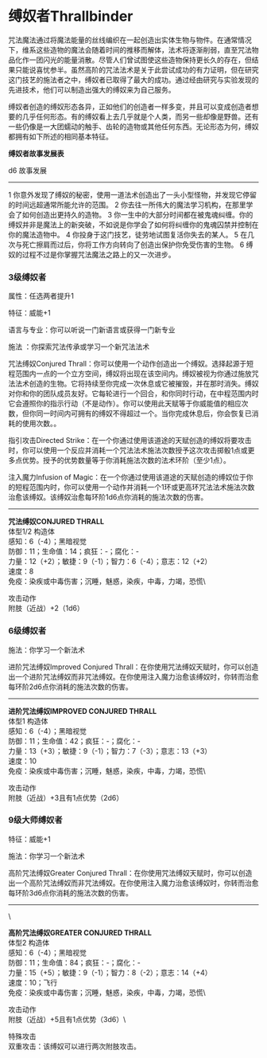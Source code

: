 # 缚奴者Thrallbinder

咒法魔法通过将魔法能量的丝线编织在一起创造出实体生物与物件。在通常情况下，维系这些造物的魔法会随着时间的推移而解体，法术将逐渐削弱，直至咒法物品化作一团闪光的能量消散。尽管人们曾试图使这些造物保持更长久的存在，但结果只能说喜忧参半。虽然高阶的咒法法术是关于此尝试成功的有力证明，但在研究这门技艺的施法者之中，缚奴者已取得了最大的成功。通过经由研究与实验发现的先进技术，他们可以制造出强大的缚奴来为自己服务。

缚奴者创造的缚奴形态各异，正如他们的创造者一样多变，并且可以变成创造者想要的几乎任何形态。有的缚奴看上去几乎就是个人类，而另一些却像是野兽。还有一些仍像是一大团蠕动的触手、齿轮的造物或其他任何东西。无论形态为何，缚奴都拥有如下所述的相同基本特征。

**缚奴者故事发展表**

  d6   故事发展
  ---- ----------------------------------------------------------------------------------------------------------------------------------
  1    你意外发现了缚奴的秘密，使用一道法术创造出了一头小型怪物，并发现它停留的时间远超通常所能允许的范围。
  2    你去往一所伟大的魔法学习机构，在那里学会了如何创造出更持久的造物。
  3    你一生中的大部分时间都在被鬼魂纠缠。你的缚奴并非是魔法上的新突破，不如说是你学会了如何将纠缠你的鬼魂囚禁并控制在你的魔法造物中。
  4    你投身于这门技艺，徒劳地试图复活你失去的某人。
  5    在几次与死亡擦肩而过后，你将工作方向转向了创造出保护你免受伤害的生物。
  6    缚奴的过程不过是你掌握咒法魔法之路上的又一次进步。

### 3级缚奴者

属性：任选两者提升1

特征：威能+1

语言与专业：你可以听说一门新语言或获得一门新专业

施法 ：你探索咒法传承或学习一个新咒法法术

咒法缚奴Conjured
Thrall：你可以使用一个动作创造出一个缚奴。选择起源于短程范围内一点的一个立方空间，缚奴将出现在该空间内。缚奴被视为你通过施放咒法法术创造的生物。它将持续至你完成一次休息或它被摧毁，并在那时消失。缚奴对你和你的团队成员友好。它每轮进行一个回合，和你同时行动，在中程范围内时它会遵照你的指示行动（不是动作）。你可以使用此天赋等于你威能值的相应次数，但你同一时间内可拥有的缚奴不得超过一个。当你完成休息后，你会恢复已消耗的使用次数。。

指引攻击Directed
Strike：在一个你通过使用该道途的天赋创造的缚奴将要攻击时，你可以使用一个反应并消耗一个咒法法术施法次数授予这次攻击掷骰1点或更多点优势。授予的优势数量等于你消耗施法次数的法术环阶（至少1点）。

注入魔力Infusion of
Magic：在一个你通过使用该道途的天赋创造的缚奴位于你的短程范围内时，你可以使用一个动作并消耗一个1环或更高环咒法法术施法次数治愈该缚奴。该缚奴治愈每环阶1d6点你消耗的施法次数的伤害。

------------------------------------------------------------------------

**咒法缚奴CONJURED THRALL**\
体型1/2 构造体\
感知：6（-4）；黑暗视觉\
防御：11；生命值：14；疯狂：-；腐化：-\
力量：12（+2）；敏捷：9（-1）；智力：6（-4）；意志：12（+2）\
速度：8\
免疫：染疾或中毒伤害；沉睡，魅惑，染疾，中毒，力竭，恐慌\

攻击动作\
附肢（近战）+2（1d6）

### 6级缚奴者

施法：你学习一个新法术

进阶咒法缚奴Improved Conjured
Thrall：在你使用咒法缚奴天赋时，你可以创造出一个进阶咒法缚奴而非咒法缚奴。在你使用注入魔力治愈该缚奴时，你转而治愈每环阶2d6点你消耗的施法次数的伤害。

------------------------------------------------------------------------

**进阶咒法缚奴IMPROVED CONJURED THRALL**\
体型1 构造体\
感知：6（-4）；黑暗视觉\
防御：11；生命值：42；疯狂：-；腐化：-\
力量：13（+3）；敏捷：9（-1）；智力：7（-3）；意志：13（+3）\
速度：10\
免疫：染疾或中毒伤害；沉睡，魅惑，染疾，中毒，力竭，恐慌\

攻击动作\
附肢（近战）+3且有1点优势（2d6）

### 9级大师缚奴者

特征：威能+1

施法：你学习一个新法术

高阶咒法缚奴Greater Conjured
Thrall：在你使用咒法缚奴天赋时，你可以创造出一个高阶咒法缚奴而非咒法缚奴。在你使用注入魔力治愈该缚奴时，你转而治愈每环阶3d6点你消耗的施法次数的伤害。

------------------------------------------------------------------------

\

**高阶咒法缚奴GREATER CONJURED THRALL**\
体型2 构造体\
感知：6（-4）；黑暗视觉\
防御：11；生命值：84；疯狂：-；腐化：-\
力量：15（+5）；敏捷：9（-1）；智力：8（-2）；意志：14（+4）\
速度：10；飞行\
免疫：染疾或中毒伤害；沉睡，魅惑，染疾，中毒，力竭，恐慌\

攻击动作\
附肢（近战）+5且有1点优势（3d6）\

特殊攻击\
双重攻击：该缚奴可以进行两次附肢攻击。
